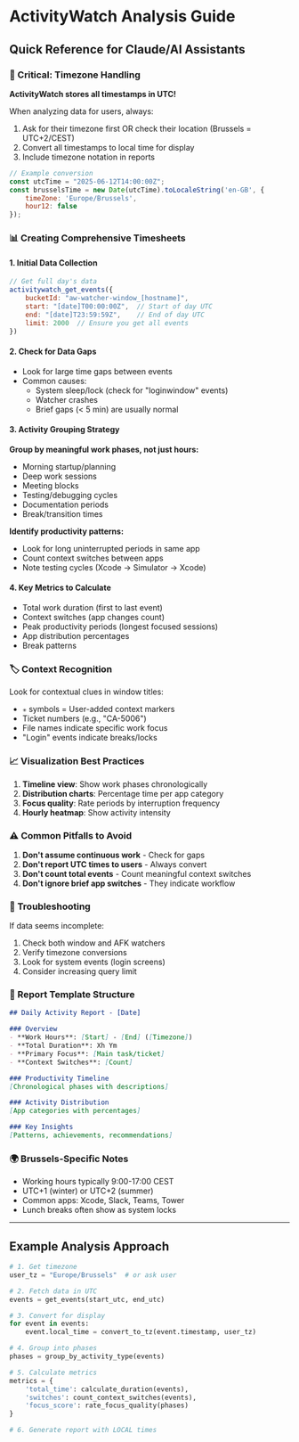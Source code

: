 # ActivityWatch Analysis Guide

## Quick Reference for Claude/AI Assistants

### 🚨 Critical: Timezone Handling

**ActivityWatch stores all timestamps in UTC!**

When analyzing data for users, always:
1. Ask for their timezone first OR check their location (Brussels = UTC+2/CEST)
2. Convert all timestamps to local time for display
3. Include timezone notation in reports

```javascript
// Example conversion
const utcTime = "2025-06-12T14:00:00Z";
const brusselsTime = new Date(utcTime).toLocaleString('en-GB', {
    timeZone: 'Europe/Brussels',
    hour12: false
});
```

### 📊 Creating Comprehensive Timesheets

#### 1. Initial Data Collection
```javascript
// Get full day's data
activitywatch_get_events({
    bucketId: "aw-watcher-window_[hostname]",
    start: "[date]T00:00:00Z",  // Start of day UTC
    end: "[date]T23:59:59Z",    // End of day UTC
    limit: 2000  // Ensure you get all events
})
```

#### 2. Check for Data Gaps
- Look for large time gaps between events
- Common causes:
  - System sleep/lock (check for "loginwindow" events)
  - Watcher crashes
  - Brief gaps (< 5 min) are usually normal

#### 3. Activity Grouping Strategy

**Group by meaningful work phases, not just hours:**
- Morning startup/planning
- Deep work sessions
- Meeting blocks
- Testing/debugging cycles
- Documentation periods
- Break/transition times

**Identify productivity patterns:**
- Look for long uninterrupted periods in same app
- Count context switches between apps
- Note testing cycles (Xcode → Simulator → Xcode)

#### 4. Key Metrics to Calculate
- Total work duration (first to last event)
- Context switches (app changes count)
- Peak productivity periods (longest focused sessions)
- App distribution percentages
- Break patterns

### 🏷️ Context Recognition

Look for contextual clues in window titles:
- `✳` symbols = User-added context markers
- Ticket numbers (e.g., "CA-5006")
- File names indicate specific work focus
- "Login" events indicate breaks/locks

### 📈 Visualization Best Practices

1. **Timeline view**: Show work phases chronologically
2. **Distribution charts**: Percentage time per app category
3. **Focus quality**: Rate periods by interruption frequency
4. **Hourly heatmap**: Show activity intensity

### ⚠️ Common Pitfalls to Avoid

1. **Don't assume continuous work** - Check for gaps
2. **Don't report UTC times to users** - Always convert
3. **Don't count total events** - Count meaningful context switches
4. **Don't ignore brief app switches** - They indicate workflow

### 🔧 Troubleshooting

If data seems incomplete:
1. Check both window and AFK watchers
2. Verify timezone conversions
3. Look for system events (login screens)
4. Consider increasing query limit

### 📝 Report Template Structure

```markdown
## Daily Activity Report - [Date]

### Overview
- **Work Hours**: [Start] - [End] ([Timezone])
- **Total Duration**: Xh Ym
- **Primary Focus**: [Main task/ticket]
- **Context Switches**: [Count]

### Productivity Timeline
[Chronological phases with descriptions]

### Activity Distribution
[App categories with percentages]

### Key Insights
[Patterns, achievements, recommendations]
```

### 🌍 Brussels-Specific Notes

- Working hours typically 9:00-17:00 CEST
- UTC+1 (winter) or UTC+2 (summer)
- Common apps: Xcode, Slack, Teams, Tower
- Lunch breaks often show as system locks

---

## Example Analysis Approach

```python
# 1. Get timezone
user_tz = "Europe/Brussels"  # or ask user

# 2. Fetch data in UTC
events = get_events(start_utc, end_utc)

# 3. Convert for display
for event in events:
    event.local_time = convert_to_tz(event.timestamp, user_tz)

# 4. Group into phases
phases = group_by_activity_type(events)

# 5. Calculate metrics
metrics = {
    'total_time': calculate_duration(events),
    'switches': count_context_switches(events),
    'focus_score': rate_focus_quality(phases)
}

# 6. Generate report with LOCAL times
```